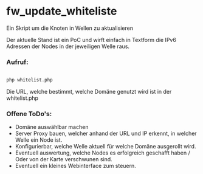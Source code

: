 # fw_update_whiteliste
Ein Skript um die Knoten in Wellen zu aktualisieren


Der aktuelle Stand ist ein PoC und wirft einfach in Textform die IPv6 Adressen der Nodes in der jeweiligen Welle raus.

### Aufruf:

```php

php whitelist.php

```

Die URL, welche bestimmt, welche Domäne genutzt wird ist in der whitelist.php


### Offene ToDo's:

- Domäne auswählbar machen
- Server Proxy bauen, welcher anhand der URL und IP erkennt, in welcher Welle ein Node ist.
- Konfigurierbar, welche Welle aktuell für welche Domäne ausgerollt wird.
- Eventuell auswertung, welche Nodes es erfolgreich geschafft haben / Oder von der Karte verschwunen sind.
- Eventuell ein kleines Webinterface zum steuern.


